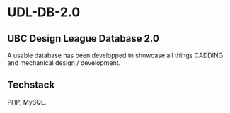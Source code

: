 # UDL-DB-2.0
## UBC Design League Database 2.0 

A usable database has been developped to showcase all things CADDING and mechanical design / development. 

## Techstack
PHP, MySQL.
